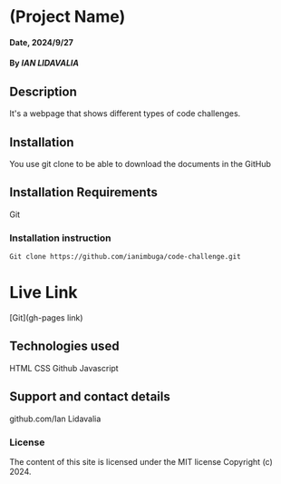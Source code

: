  # (Project Name)

#### Date, 2024/9/27

#### By *IAN LIDAVALIA*

## Description
It's a webpage that shows different types of code challenges.

## Installation
You use git clone to be able to download the documents in the GitHub

## Installation Requirements
Git

### Installation instruction
```
Git clone https://github.com/ianimbuga/code-challenge.git

```

# Live Link
[Git](gh-pages link)

## Technologies used
HTML
CSS
Github
Javascript

## Support and contact details
github.com/Ian Lidavalia

### License
The content of this site is licensed under the MIT license
Copyright (c) 2024.


